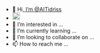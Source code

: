 - 👋 Hi,<u> I’m @AITidriss</u>
- <img class="emoji" alt="wave" height="20" width="20" src="https://exploit-acf61f171e1bb0cec00a41d5010100c0.web-security-academy.net/testest">
- 👀 I’m interested in ...
- 🌱 I’m currently learning ...
- 💞️ I’m looking to collaborate on ...
- 📫 How to reach me ...

<!---
AITidriss/AITidriss is a ✨ special ✨ repository because its `README.md` (this file) appears on your GitHub profile.
You can click the Preview link to take a look at your changes.
--->
